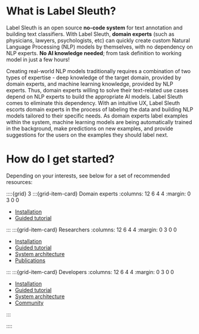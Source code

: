 # What is Label Sleuth?

Label Sleuth is an open source **no-code system** for text annotation and building text classifiers. With Label Sleuth, **domain experts** (such as physicians, lawyers, psychologists, etc) can quickly create custom Natural Language Processing (NLP) models by themselves, with no dependency on NLP experts. **No AI knowledge needed**; from task definition to working model in just a few hours!

Creating real-world NLP models traditionally requires a combination of two types of expertise - deep knowledge of the target domain, provided by domain experts, and machine learning knowledge, provided by NLP experts. Thus, domain experts willing to solve their text-related use cases depend on NLP experts to build the appropriate AI models. Label Sleuth comes to eliminate this dependency. With an intuitive UX, Label Sleuth escorts domain experts in the process of labeling the data and building NLP models tailored to their specific needs. As domain experts label examples within the system, machine learning models are being automatically trained in the background, make predictions on new examples, and provide suggestions for the users on the examples they should label next.

#    How do I get started?

Depending on your interests, see below for a set of recommended resources:

::::{grid} 3
:::{grid-item-card}  Domain experts
:columns: 12 6 4 4
:margin: 0 3 0 0

- [Installation](installation)
- [Guided tutorial](tutorial)

:::
:::{grid-item-card}  Researchers
:columns: 12 6 4 4
:margin: 0 3 0 0

- [Installation](installation)
- [Guided tutorial](tutorial)
- [System architecture](dev/architecture)
- [Publications](../publications)

:::
:::{grid-item-card}  Developers
:columns: 12 6 4 4
:margin: 0 3 0 0

- [Installation](installation)
- [Guided tutorial](tutorial)
- [System architecture](dev/architecture)
- [Community](../community)

:::

::::
